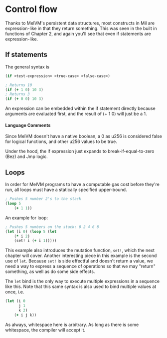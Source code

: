 # Control flow

Thanks to MelVM's persistent data structures, most constructs in Mil are
expression-like in that they return something. This was
seen in the built in functions of Chapter 2, and again you'll see that even
if statements are expression-like.

## If statements
The general syntax is
```clojure
(if <test-expression> <true-case> <false-case>)
```

```clojure
; Returns 10
(if (+ 1 0) 10 3)
; Returns 3
(if (+ 0 0) 10 3)
```

An expression can be embedded within the if statement directly because
arguments are evaluated first, and the result of (+ 1 0) will just be a 1.

#### Language Comments
Since MelVM doesn't have a native boolean, a 0 as u256 is considered
false for logical functions, and other u256 values to be true.

Under the hood, the if expression just expands to break-if-equal-to-zero (Bez)
and Jmp logic.

## Loops
In order for MelVM programs to have a computable gas cost before they're run,
all loops must have a statically specified upper-bound.

```clojure
; Pushes 5 number 2's to the stack
(loop 5
    (+ 1 1))
```

An example for loop:
```clojure
; Pushes 5 numbers on the stack: 0 2 4 6 8
(let (i 0) (loop 5 (let
    (* i 2)
    (set! i (+ i 1)))))
```

This example also introduces the mutation function, `set!`, which the next
chapter will cover. Another interesting piece in this example is the second use
of `let`. Because `set!` is side effectful and doesn't return a value, we need
a way to express a sequence of operations so that we may "return" something, as
well as do some side effects.

The `let` bind is the only way to execute multiple expressions in a sequence
like this. Note that this same syntax is also used to bind multiple values at once, i.e.

```clojure
(let (i 0
      j 1
      k 2)
    (+ i j k))
```

As always, whitespace here is arbitrary. As long as there is some whitespace,
the compiler will accept it.

